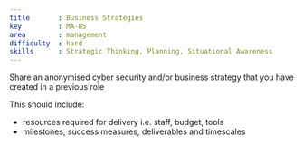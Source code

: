 ```yaml
---
title       : Business Strategies
key         : MA-BS
area        : management
difficulty  : hard
skills      : Strategic Thinking, Planning, Situational Awareness
---
```


Share an anonymised cyber security and/or business strategy that you have created in a previous role

This should include:

- resources required for delivery i.e. staff, budget, tools
- milestones, success measures, deliverables and timescales
